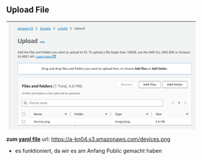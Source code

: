 ## Upload File
![Alt text](image.png)

**zum [yaml file](bucket.yaml)**
url: https://a-kn04.s3.amazonaws.com/devices.png

- es funktioniert, da wir es am Anfang Public gemacht haben